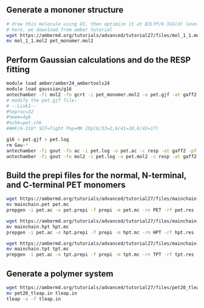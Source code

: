 ## Generate a mononer structure
```bash
# draw this molecule using GV, then optimize it at B3LYP/6-31G(d) level
# here, we download from amber tutorial
wget https://ambermd.org/tutorials/advanced/tutorial27/files/mol_1_1.mol2
mv mol_1_1.mol2 pet_monomer.mol2
```

## Perform Gaussian calculations and do the RESP fitting
```bash
module load amber/amber24_ambertools24
module load gaussian/g16
antechamber -fi mol2 -fo gcrt -i pet_monomer.mol2 -o pet.gjf -at gaff2 -pf y
# modify the pet.gjf file:
# --Link1--
#%nproc=32
#%mem=4gb
#%chk=pet.chk
##HF/6-31G* SCF=Tight Pop=MK IOp(6/33=2,6/41=10,6/42=17)

g16 < pet.gjf > pet.log
rm Gau-*
antechamber -fi gout -fo ac -i pet.log -o pet.ac -c resp -at gaff2 -pf y
antechamber -fi gout -fo mol2 -i pet.log -o pet.mol2 -c resp -at gaff2 -pf y
```

## Build the prepi files for the normal, N-terminal, and C-terminal PET monomers
```bash
wget https://ambermd.org/tutorials/advanced/tutorial27/files/mainchain.pet
mv mainchain.pet pet.mc
prepgen -i pet.ac -o pet.prepi -f prepi -m pet.mc -rn PET -rf pet.res

wget https://ambermd.org/tutorials/advanced/tutorial27/files/mainchain.hpt
mv mainchain.hpt hpt.mc
prepgen -i pet.ac -o hpt.prepi -f prepi -m hpt.mc -rn HPT -rf hpt.res

wget https://ambermd.org/tutorials/advanced/tutorial27/files/mainchain.tpt
mv mainchain.tpt tpt.mc
prepgen -i pet.ac -o tpt.prepi -f prepi -m tpt.mc -rn TPT -rf tpt.res
```

## Generate a polymer system
```bash
wget https://ambermd.org/tutorials/advanced/tutorial27/files/pet20_tleap.in
mv pet20_tleap.in tleap.in
tleap -s -f tleap.in
```
